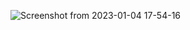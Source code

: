 
![Screenshot from 2023-01-04 17-54-16](https://user-images.githubusercontent.com/91268003/210586259-23595c65-0efd-4051-b0ad-37c3d269eb35.png)
